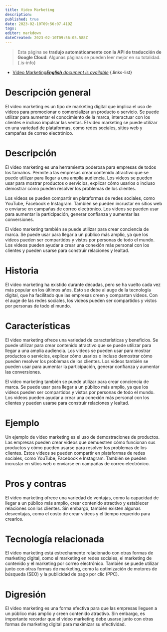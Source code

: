 ```yaml
---
title: Video Marketing
description: 
published: true
date: 2023-02-10T09:56:07.419Z
tags: 
editor: markdown
dateCreated: 2023-02-10T09:56:05.588Z
---
```


> Esta página se **tradujo automáticamente con la API de traducción de Google Cloud**.
Algunas páginas se pueden leer mejor en su totalidad.{.is-info}



- [Video Marketing***English** document is available*](/en/Knowledge-base/Dictionary/video-marketing)
{.links-list}

  
# Descripción general
El video marketing es un tipo de marketing digital que implica el uso de videos para promocionar o comercializar un producto o servicio. Se puede utilizar para aumentar el conocimiento de la marca, interactuar con los clientes e incluso impulsar las ventas. El video marketing se puede utilizar en una variedad de plataformas, como redes sociales, sitios web y campañas de correo electrónico.

# Descripción
El video marketing es una herramienta poderosa para empresas de todos los tamaños. Permite a las empresas crear contenido atractivo que se puede utilizar para llegar a una amplia audiencia. Los videos se pueden usar para mostrar productos o servicios, explicar cómo usarlos o incluso demostrar cómo pueden resolver los problemas de los clientes.

Los videos se pueden compartir en plataformas de redes sociales, como YouTube, Facebook e Instagram. También se pueden incrustar en sitios web o enviarse en campañas de correo electrónico. Los videos se pueden usar para aumentar la participación, generar confianza y aumentar las conversiones.

El video marketing también se puede utilizar para crear conciencia de marca. Se puede usar para llegar a un público más amplio, ya que los videos pueden ser compartidos y vistos por personas de todo el mundo. Los videos pueden ayudar a crear una conexión más personal con los clientes y pueden usarse para construir relaciones y lealtad.

# Historia
El video marketing ha existido durante décadas, pero se ha vuelto cada vez más popular en los últimos años. Esto se debe al auge de la tecnología digital, que ha facilitado que las empresas creen y compartan videos. Con el auge de las redes sociales, los videos pueden ser compartidos y vistos por personas de todo el mundo.

# Características
El video marketing ofrece una variedad de características y beneficios. Se puede utilizar para crear contenido atractivo que se puede utilizar para llegar a una amplia audiencia. Los videos se pueden usar para mostrar productos o servicios, explicar cómo usarlos o incluso demostrar cómo pueden resolver los problemas de los clientes. Los videos también se pueden usar para aumentar la participación, generar confianza y aumentar las conversiones.

El video marketing también se puede utilizar para crear conciencia de marca. Se puede usar para llegar a un público más amplio, ya que los videos pueden ser compartidos y vistos por personas de todo el mundo. Los videos pueden ayudar a crear una conexión más personal con los clientes y pueden usarse para construir relaciones y lealtad.

# Ejemplo
Un ejemplo de video marketing es el uso de demostraciones de productos. Las empresas pueden crear videos que demuestren cómo funcionan sus productos y cómo pueden usarse para resolver los problemas de los clientes. Estos videos se pueden compartir en plataformas de redes sociales, como YouTube, Facebook e Instagram. También se pueden incrustar en sitios web o enviarse en campañas de correo electrónico.

# Pros y contras
El video marketing ofrece una variedad de ventajas, como la capacidad de llegar a un público más amplio, crear contenido atractivo y establecer relaciones con los clientes. Sin embargo, también existen algunas desventajas, como el costo de crear videos y el tiempo requerido para crearlos.

# Tecnología relacionada
El video marketing está estrechamente relacionado con otras formas de marketing digital, como el marketing en redes sociales, el marketing de contenido y el marketing por correo electrónico. También se puede utilizar junto con otras formas de marketing, como la optimización de motores de búsqueda (SEO) y la publicidad de pago por clic (PPC).

# Digresión
El video marketing es una forma efectiva para que las empresas lleguen a un público más amplio y creen contenido atractivo. Sin embargo, es importante recordar que el video marketing debe usarse junto con otras formas de marketing digital para maximizar su efectividad.